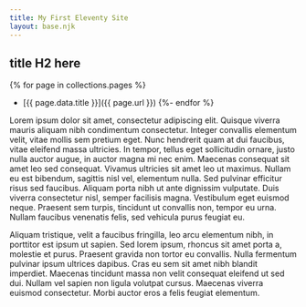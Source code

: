 ```yaml
---
title: My First Eleventy Site
layout: base.njk
---
```

## title H2 here 

{% for page in collections.pages %}
- [{{ page.data.title }}]({{ page.url }})
{%- endfor %} 

Lorem ipsum dolor sit amet, consectetur adipiscing elit. Quisque viverra mauris aliquam nibh condimentum consectetur. Integer convallis elementum velit, vitae mollis sem pretium eget. Nunc hendrerit quam at dui faucibus, vitae eleifend massa ultricies. In tempor, tellus eget sollicitudin ornare, justo nulla auctor augue, in auctor magna mi nec enim. Maecenas consequat sit amet leo sed consequat. Vivamus ultricies sit amet leo ut maximus. Nullam eu est bibendum, sagittis nisl vel, elementum nulla. Sed pulvinar efficitur risus sed faucibus. Aliquam porta nibh ut ante dignissim vulputate. Duis viverra consectetur nisl, semper facilisis magna. Vestibulum eget euismod neque. Praesent sem turpis, tincidunt ut convallis non, tempor eu urna. Nullam faucibus venenatis felis, sed vehicula purus feugiat eu.

Aliquam tristique, velit a faucibus fringilla, leo arcu elementum nibh, in porttitor est ipsum ut sapien. Sed lorem ipsum, rhoncus sit amet porta a, molestie et purus. Praesent gravida non tortor eu convallis. Nulla fermentum pulvinar ipsum ultrices dapibus. Cras eu sem sit amet nibh blandit imperdiet. Maecenas tincidunt massa non velit consequat eleifend ut sed dui. Nullam vel sapien non ligula volutpat cursus. Maecenas viverra euismod consectetur. Morbi auctor eros a felis feugiat elementum. 
